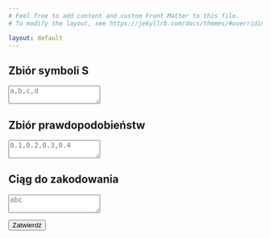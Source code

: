 ```yaml
---
# Feel free to add content and custom Front Matter to this file.
# To modify the layout, see https://jekyllrb.com/docs/themes/#overriding-theme-defaults

layout: default
---
```


<div class="app-container">
  <h2>Zbiór symboli S</h2>
  <div class="input-group">
    <textarea id="symbols" placeholder="a,b,c,d"></textarea>
    <div id="error-symbols" class="error-message" style="display: none;"></div>
  </div>

  <h2>Zbiór prawdopodobieństw</h2>
  <div class="input-group">
    <textarea id="probabilities" placeholder="0.1,0.2,0.3,0.4"></textarea>
    <div id="error-probabilities" class="error-message" style="display: none;"></div>
  </div>

  <h2>Ciąg do zakodowania</h2>
  <div class="input-group">
    <textarea id="sequence" placeholder="abc"></textarea>
    <div id="error-sequence" class="error-message" style="display: none;"></div>
  </div>

  <button id="submit-button" class="btn">Zatwierdź</button>

  <div id="error-message" class="error" style="display: none;"></div>

  <div id="result-section" style="display: none; text-align: center;">
    <h2>WYNIK</h2>
  
  <div style="margin: 20px 0;">
    <h3>Zapis binarny</h3>
    <div id="binary-result" class="result-box"></div>
    <div style="margin-top: 10px; display: inline-block;">
          Precyzja: 
          <input id="binary-precision" type="number" min="1" max="32" value="8" style="width: 50px; text-align: center;" />
          bitów
    </div>
  </div>
    
  <div style="margin: 20px 0;">
      <h3>Zapis dziesiętny</h3>
      <div id="decimal-result" class="result-box"></div>
  </div>
    
  <button id="step-by-step-button" class="btn">Krok po kroku</button>
  <div id="steps-section" style="margin-top: 20px;"></div>
  </div>
</div>

